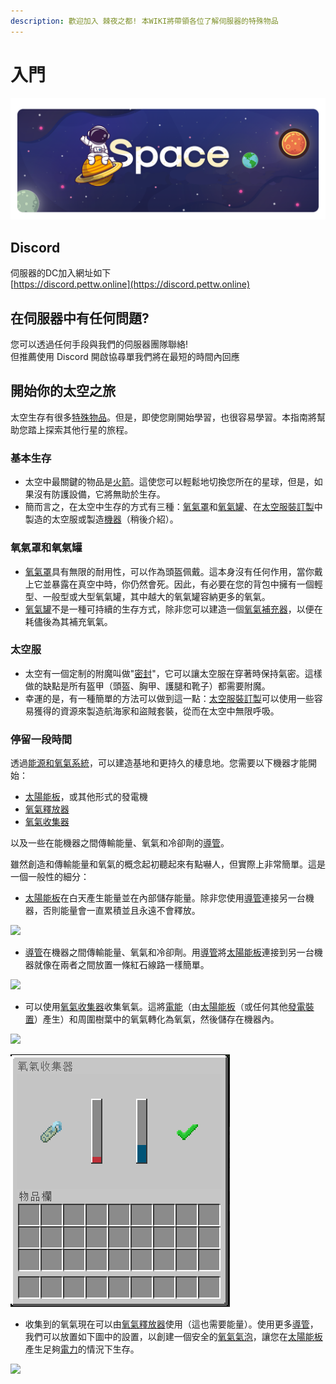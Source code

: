 ```yaml
---
description: 歡迎加入 棘夜之都! 本WIKI將帶領各位了解伺服器的特殊物品
---
```


# 入門

![](.gitbook/assets/u.png)

## Discord

伺服器的DC加入網址如下\
[https://discord.pettw.online](https://discord.pettw.online)

## 在伺服器中有任何問題?

您可以透過任何手段與我們的伺服器團隊聯絡!\
但推薦使用 Discord 開啟協尋單我們將在最短的時間內回應

## 開始你的太空之旅



太空生存有很多[特殊物品](item/)。但是，即使您剛開始學習，也很容易學習。本指南將幫助您踏上探索其他行星的旅程。

### 基本生存

* 太空中最關鍵的物品是[火箭](item/Rocket.md)。這使您可以輕鬆地切換您所在的星球，但是，如果沒有防護設備，它將無助於生存。
* 簡而言之，在太空中生存的方式有三種：[氧氣罩](item/oxygen-mask.md)和[氧氣罐](item/oxygen-tank.md)、在[太空服裝訂製](item/Suit-Fabricator.md)中製造的太空服或製造[機器](space/energy-systems.md#zu-cheng)（稍後介紹）。

### **氧氣罩和氧氣罐**

* [氧氣罩](item/oxygen-mask.md)具有無限的耐用性，可以作為頭盔佩戴。這本身沒有任何作用，當你戴上它並暴露在真空中時，你仍然會死。因此，有必要在您的背包中擁有一個輕型、一般型或大型氧氣罐，其中越大的氧氣罐容納更多的氧氣。
* [氧氣罐](item/oxygen-tank.md)不是一種可持續的生存方式，除非您可以建造一個[氧氣補充器](item/Tank-Refiller.md)，以便在耗儘後為其補充氧氣。

### 太空服

* 太空有一個定制的附魔叫做"[密封](te-shu-fu-mo/airtight.md)"，它可以讓太空服在穿著時保持氣密。這樣做的缺點是所有盔甲（頭盔、胸甲、護腿和靴子）都需要附魔。
* 幸運的是，有一種簡單的方法可以做到這一點：[太空服裝訂製](item/Suit-Fabricator.md)可以使用一些容易獲得的資源來製造航海家和盜賊套裝，從而在太空中無限呼吸。

### 停留一段時間

透過[能源和氧氣系統](space/energy-systems.md)，可以建造基地和更持久的棲息地。您需要以下機器才能開始：

* [太陽能板](item/Solar-Panel.md)，或其他形式的發電機
* [氧氣釋放器](item/Oxygen-Bubble-Distributor.md)
* [氧氣收集器](item/Oxygen-Collector.md)

以及一些在能機器之間傳輸能量、氧氣和冷卻劑的[導管](item/Conduit.md)。

雖然創造和傳輸能量和氧氣的概念起初聽起來有點嚇人，但實際上非常簡單。這是一個一般性的細分：

* [太陽能板](item/Solar-Panel.md)在白天產生能量並在內部儲存能量。除非您使用[導管](item/Conduit.md)連接另一台機器，否則能量會一直累積並且永遠不會釋放。

![](https://camo.githubusercontent.com/06f0c8a2404aa8fcecdcb59258422d9bf12efbd5ab13e0e32686b71bf66bbb4c/68747470733a2f2f692e696d6775722e636f6d2f4654567265574f2e706e67)

* [導管](item/Conduit.md)在機器之間傳輸能量、氧氣和冷卻劑。用[導管](item/Conduit.md)將[太陽能板](item/Solar-Panel.md)連接到另一台機器就像在兩者之間放置一條紅石線路一樣簡單。

![](https://camo.githubusercontent.com/54305bcfcebf36f60224590a05e2f875febb7f69f85a503ddb629e43dc04610f/68747470733a2f2f692e696d6775722e636f6d2f444751683175502e706e67)

* 可以使用[氧氣收集器](item/Oxygen-Collector.md)收集氧氣。這將[電能](space/energy-systems.md)（由[太陽能板](item/Solar-Panel.md)（或任何其他[發電裝置](space/energy-systems.md#shu-chu-neng-liang-de-ji-qi)）產生）和周圍樹葉中的氧氣轉化為氧氣，然後儲存在機器內。

![](https://camo.githubusercontent.com/c3c4f53b8c23a2176ac8735a46fbf4904f063a572f53cf9d246822a8b6bb49ad/68747470733a2f2f692e696d6775722e636f6d2f627248616e6f7a2e706e67)

![](<.gitbook/assets/image (216).png>)

* 收集到的氧氣現在可以由[氧氣釋放器](item/Oxygen-Bubble-Distributor.md)使用（這也需要能量）。使用更多[導管](item/Conduit.md)，我們可以放置如下圖中的設置，以創建一個安全的[氧氣氣泡](item/Oxygen-Bubble-Distributor.md#qi-dong)，讓您在[太陽能板](item/Solar-Panel.md)產生足夠[電力](space/energy-systems.md)的情況下生存。

![](https://camo.githubusercontent.com/aa2a3b63028f2ceb4a0f4ef9b46482967fc1b548554ec39d6f2371e9495f712c/68747470733a2f2f692e696d6775722e636f6d2f555a346231664d2e706e67)
